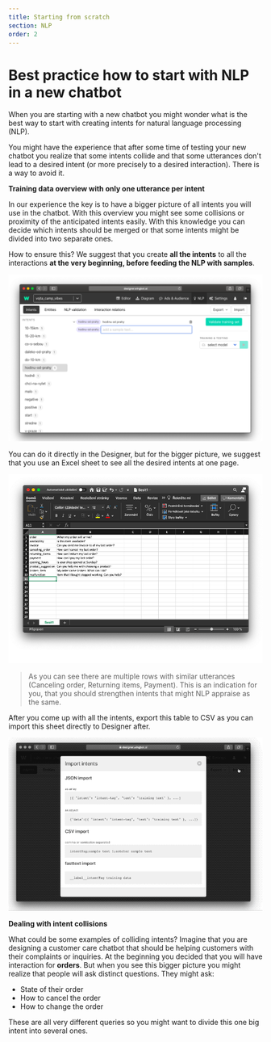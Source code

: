 ```yaml
---
title: Starting from scratch
section: NLP
order: 2
---
```


# Best practice how to start with NLP in a new chatbot

When you are starting with a new chatbot you might wonder what is the best way to start with creating intents for natural language processing (NLP).

You might have the experience that after some time of testing your new chatbot you realize that some intents collide and that some utterances don't lead to a desired intent (or more precisely to a desired interaction). There is a way to avoid it.

**Training data overview with only one utterance per intent**

In our experience the key is to have a bigger picture of all intents you will use in the chatbot. With this overview you might see some collisions or proximity of the anticipated intents easily. With this knowledge you can decide which intents should be merged or that some intents might be divided into two separate ones.

How to ensure this? We suggest that you create **all the intents** to all the interactions **at the very beginning, before feeding the NLP with samples**.

![Creating all intents](./nlp_new_chatbot_1.png)

You can do it directly in the Designer, but for the bigger picture, we suggest that you use an Excel sheet to see all the desired intents at one page.

![Preparation in sheet](./nlp_new_chatbot_2.png)

> As you can see there are multiple rows with similar utterances (Canceling order, Returning items, Payment). This is an indication for you, that you should strengthen intents that might NLP appraise as the same.

After you come up with all the intents, export this table to CSV as you can import this sheet directly to Designer after.

![Preparation in sheet](/nlp_new_chatbot_3.gif)

**Dealing with intent collisions**

What could be some examples of colliding intents? Imagine that you are designing a customer care chatbot that should be helping customers with their complaints or inquiries. At the beginning you decided that you will have interaction for **orders**. But when you see this bigger picture you might realize that people will ask distinct questions. They might ask:

- State of their order
- How to cancel the order
- How to change the order

These are all very different queries so you might want to divide this one big intent into several ones.
